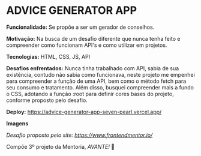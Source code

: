 # ADVICE GENERATOR APP

**Funcionalidade:** Se propõe a ser um gerador de conselhos.

**Motivação:** Na busca de um desafio diferente que nunca tenha feito e compreender como funcionam API's e como utilizar em projetos.

**Tecnologias:** HTML, CSS, JS, API

**Desafios enfrentados:** Nunca tinha trabalhado com API, sabia de sua existência, contudo não sabia como funcionava, neste projeto me empenhei para compreender a função de uma API, bem como o método fetch para seu consumo e tratamento. Além disso, busquei compreender mais a fundo o CSS, adotando a função :root para definir cores bases do projeto, conforme proposto pelo desafio.

**Deploy:** https://advice-generator-app-seven-pearl.vercel.app/

**Imagens**
![]()


*Desafio proposto pelo site: https://www.frontendmentor.io/*

Compõe 3º projeto da Mentoria,
*AVANTE!* :rocket: